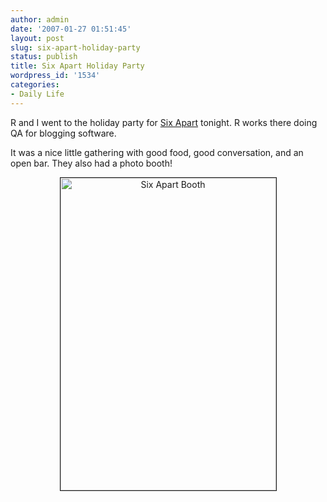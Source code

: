 ```yaml
---
author: admin
date: '2007-01-27 01:51:45'
layout: post
slug: six-apart-holiday-party
status: publish
title: Six Apart Holiday Party
wordpress_id: '1534'
categories:
- Daily Life
---
```

R and I went to the holiday party for <a href="http://www.sixapart.com">Six Apart</a> tonight. R works there doing QA for blogging software.

It was a nice little gathering with good food, good conversation, and an open bar. They also had a photo booth!
<p align="center"><a href="http://www.flickr.com/photos/albill/370589520/" title="Photo Sharing"><img src="http://farm1.static.flickr.com/141/370589520_3baba06644.jpg" alt="Six Apart Booth" border="1" height="500" width="345" /></a></p>
